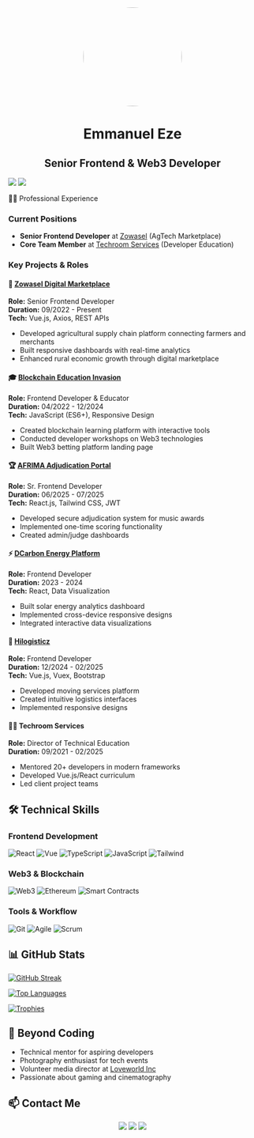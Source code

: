 <!--
**KINGJRN** is a ✨ _special_ ✨ repository because its `README.md` (this file) appears on your GitHub profile.
-->

<div align="center">
  <img src="https://avatars.githubusercontent.com/u/63636087?v=4" width="200" style="border-radius:50%">
  <h1>Emmanuel Eze</h1>
  <h2>Senior Frontend & Web3 Developer</h2>
</div>

<p>
  <a href="https://github.com/KingJrn"
    ><img
      src="https://img.shields.io/badge/GitHub-100000?style=for-the-badge&logo=github&logoColor=white"
  /></a>
  <a href="https://stackoverflow.com/users/20108277/kingjrn"
    ><img
      src="https://img.shields.io/badge/Stack_Overflow-FE7A16?style=for-the-badge&logo=stack-overflow&logoColor=white"
  /></a>
</p

## 👨‍💻 Professional Experience

### Current Positions
- **Senior Frontend Developer** at [Zowasel](https://www.zowasel.com/) (AgTech Marketplace)
- **Core Team Member** at [Techroom Services](https://techroomservices.com/) (Developer Education)

### Key Projects & Roles

#### 🌱 [Zowasel Digital Marketplace](https://zowasel.com/)
**Role:** Senior Frontend Developer  
**Duration:** 09/2022 - Present  
**Tech:** Vue.js, Axios, REST APIs  
- Developed agricultural supply chain platform connecting farmers and merchants
- Built responsive dashboards with real-time analytics
- Enhanced rural economic growth through digital marketplace

#### 🎓 [Blockchain Education Invasion](https://beiedu.co/)
**Role:** Frontend Developer & Educator  
**Duration:** 04/2022 - 12/2024  
**Tech:** JavaScript (ES6+), Responsive Design  
- Created blockchain learning platform with interactive tools
- Conducted developer workshops on Web3 technologies
- Built Web3 betting platform landing page

#### 🏆 [AFRIMA Adjudication Portal](https://afrima-kingjrns-projects.vercel.app/)
**Role:** Sr. Frontend Developer  
**Duration:** 06/2025 - 07/2025  
**Tech:** React.js, Tailwind CSS, JWT  
- Developed secure adjudication system for music awards
- Implemented one-time scoring functionality
- Created admin/judge dashboards

#### ⚡ [DCarbon Energy Platform](https://dcarbon.solutions/)
**Role:** Frontend Developer  
**Duration:** 2023 - 2024  
**Tech:** React, Data Visualization  
- Built solar energy analytics dashboard
- Implemented cross-device responsive designs
- Integrated interactive data visualizations

#### 🚛 [Hilogisticz](https://hilogisticz.com/)
**Role:** Frontend Developer  
**Duration:** 12/2024 - 02/2025  
**Tech:** Vue.js, Vuex, Bootstrap  
- Developed moving services platform
- Created intuitive logistics interfaces
- Implemented responsive designs

#### 👨‍🏫 Techroom Services
**Role:** Director of Technical Education  
**Duration:** 09/2021 - 02/2025  
- Mentored 20+ developers in modern frameworks
- Developed Vue.js/React curriculum
- Led client project teams

## 🛠 Technical Skills

### Frontend Development
<p>
  <img src="https://img.shields.io/badge/React-20232A?style=for-the-badge&logo=react&logoColor=61DAFB" alt="React">
  <img src="https://img.shields.io/badge/Vue.js-35495E?style=for-the-badge&logo=vue.js&logoColor=4FC08D" alt="Vue">
  <img src="https://img.shields.io/badge/TypeScript-007ACC?style=for-the-badge&logo=typescript&logoColor=white" alt="TypeScript">
  <img src="https://img.shields.io/badge/JavaScript-F7DF1E?style=for-the-badge&logo=javascript&logoColor=black" alt="JavaScript">
  <img src="https://img.shields.io/badge/Tailwind_CSS-38B2AC?style=for-the-badge&logo=tailwind-css&logoColor=white" alt="Tailwind">
</p>

### Web3 & Blockchain
<p>
  <img src="https://img.shields.io/badge/Web3.js-F16822?style=for-the-badge&logo=web3.js&logoColor=white" alt="Web3">
  <img src="https://img.shields.io/badge/Ethereum-3C3C3D?style=for-the-badge&logo=ethereum&logoColor=white" alt="Ethereum">
  <img src="https://img.shields.io/badge/Smart_Contracts-000000?style=for-the-badge" alt="Smart Contracts">
</p>

### Tools & Workflow
<p>
  <img src="https://img.shields.io/badge/Git-F05032?style=for-the-badge&logo=git&logoColor=white" alt="Git">
  <img src="https://img.shields.io/badge/Agile-009688?style=for-the-badge" alt="Agile">
  <img src="https://img.shields.io/badge/Scrum-6DB33F?style=for-the-badge" alt="Scrum">
</p>

## 📊 GitHub Stats

[![GitHub Streak](https://github-readme-streak-stats.herokuapp.com/?user=KingJrn&theme=dark)](https://git.io/streak-stats)

[![Top Languages](https://github-readme-stats.vercel.app/api/top-langs/?username=KingJrn&layout=compact&theme=vision-friendly-dark)](https://github.com/KingJrn)

[![Trophies](https://github-profile-trophy.vercel.app/?username=KingJrn&theme=onedark&row=2&column=3)](https://github.com/ryo-ma/github-profile-trophy)

## 🌟 Beyond Coding

- Technical mentor for aspiring developers
- Photography enthusiast for tech events
- Volunteer media director at [Loveworld Inc](https://christembassy.org/)
- Passionate about gaming and cinematography

## 📫 Contact Me

<p align="center">
  <a href="https://www.linkedin.com/in/emmanuel-eze-623514b8"><img src="https://img.shields.io/badge/LinkedIn-0077B5?style=for-the-badge&logo=linkedin&logoColor=white"></a>
  <a href="https://twitter.com/king_Jrn"><img src="https://img.shields.io/badge/Twitter-1DA1F2?style=for-the-badge&logo=twitter&logoColor=white"></a>
  <a href="mailto:emmajr503@gmail.com"><img src="https://img.shields.io/badge/Gmail-D14836?style=for-the-badge&logo=gmail&logoColor=white"></a>
</p>

